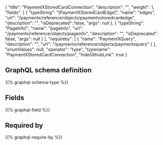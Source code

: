 {
  "title": "PaymentXStoredCardConnection",
  "description": "",
  "weight": 1,
  "fields": [
    {
      "typeString": "[PaymentXStoredCardEdge]",
      "name": "edges",
      "url": "/paymentx/reference/objects/paymentxstoredcardedge",
      "description": "",
      "isDeprecated": false,
      "args": null
    },
    {
      "typeString": "PageInfo!",
      "name": "pageInfo",
      "url": "/paymentx/reference/objects/pageinfo",
      "description": "",
      "isDeprecated": false,
      "args": null
    }
  ],
  "requireby": [
    {
      "name": "PaymentXQuery",
      "description": "",
      "url": "/paymentx/reference/objects/paymentxquery"
    }
  ],
  "enumValues": null,
  "operator": "type",
  "typename": "PaymentXStoredCardConnection",
  "hideGithubLink": true
}
## GraphQL schema definition

{{% graphql-schema-type %}}

## Fields

{{% graphql-field %}}

## Required by

{{% graphql-require-by %}}
